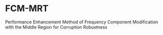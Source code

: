 # FCM-MRT
Performance Enhancement Method of Frequency Component Modification with the Middle Region for Corruption Robustness
